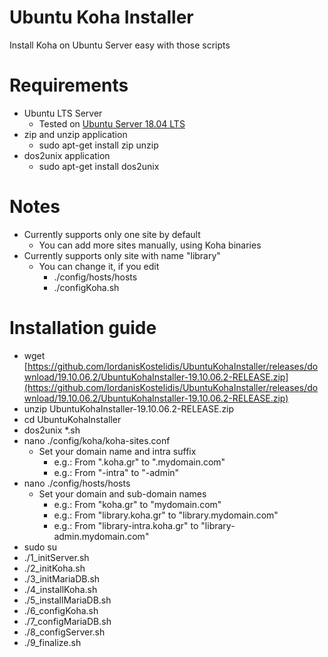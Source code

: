 # Ubuntu Koha Installer
Install Koha on Ubuntu Server easy with those scripts

# Requirements
* Ubuntu LTS Server
    * Tested on [Ubuntu Server 18.04 LTS](https://ubuntu.com)
* zip and unzip application
    * sudo apt-get install zip unzip
* dos2unix application
    * sudo apt-get install dos2unix

# Notes
* Currently supports only one site by default
    * You can add more sites manually, using Koha binaries
* Currently supports only site with name "library"
    * You can change it, if you edit
        * ./config/hosts/hosts
        * ./configKoha.sh

# Installation guide
* wget [https://github.com/IordanisKostelidis/UbuntuKohaInstaller/releases/download/19.10.06.2/UbuntuKohaInstaller-19.10.06.2-RELEASE.zip](https://github.com/IordanisKostelidis/UbuntuKohaInstaller/releases/download/19.10.06.2/UbuntuKohaInstaller-19.10.06.2-RELEASE.zip)
* unzip UbuntuKohaInstaller-19.10.06.2-RELEASE.zip
* cd UbuntuKohaInstaller
* dos2unix *.sh
* nano ./config/koha/koha-sites.conf
    * Set your domain name and intra suffix
        * e.g.: From ".koha.gr" to ".mydomain.com"
        * e.g.: From "-intra" to "-admin"
* nano ./config/hosts/hosts
    * Set your domain and sub-domain names
        * e.g.: From "koha.gr" to "mydomain.com"
        * e.g.: From "library.koha.gr" to "library.mydomain.com"
        * e.g.: From "library-intra.koha.gr" to "library-admin.mydomain.com"
* sudo su
* ./1_initServer.sh
* ./2_initKoha.sh
* ./3_initMariaDB.sh
* ./4_installKoha.sh
* ./5_installMariaDB.sh
* ./6_configKoha.sh
* ./7_configMariaDB.sh
* ./8_configServer.sh
* ./9_finalize.sh